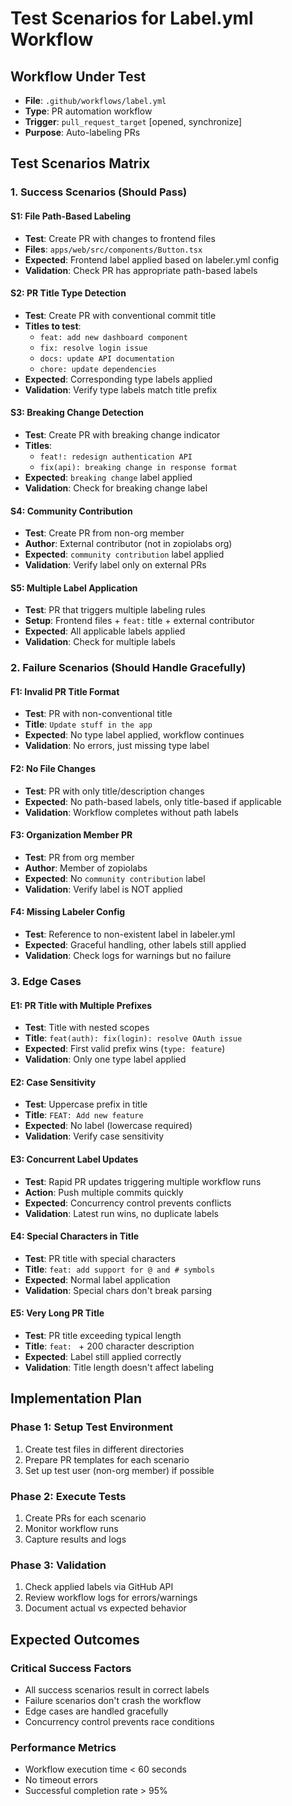 # Test Scenarios for Label.yml Workflow

## Workflow Under Test
- **File**: `.github/workflows/label.yml`
- **Type**: PR automation workflow
- **Trigger**: `pull_request_target` [opened, synchronize]
- **Purpose**: Auto-labeling PRs

## Test Scenarios Matrix

### 1. Success Scenarios (Should Pass)

#### S1: File Path-Based Labeling
- **Test**: Create PR with changes to frontend files
- **Files**: `apps/web/src/components/Button.tsx`
- **Expected**: Frontend label applied based on labeler.yml config
- **Validation**: Check PR has appropriate path-based labels

#### S2: PR Title Type Detection
- **Test**: Create PR with conventional commit title
- **Titles to test**:
  - `feat: add new dashboard component`
  - `fix: resolve login issue`
  - `docs: update API documentation`
  - `chore: update dependencies`
- **Expected**: Corresponding type labels applied
- **Validation**: Verify type labels match title prefix

#### S3: Breaking Change Detection
- **Test**: Create PR with breaking change indicator
- **Titles**: 
  - `feat!: redesign authentication API`
  - `fix(api): breaking change in response format`
- **Expected**: `breaking change` label applied
- **Validation**: Check for breaking change label

#### S4: Community Contribution
- **Test**: Create PR from non-org member
- **Author**: External contributor (not in zopiolabs org)
- **Expected**: `community contribution` label applied
- **Validation**: Verify label only on external PRs

#### S5: Multiple Label Application
- **Test**: PR that triggers multiple labeling rules
- **Setup**: Frontend files + `feat:` title + external contributor
- **Expected**: All applicable labels applied
- **Validation**: Check for multiple labels

### 2. Failure Scenarios (Should Handle Gracefully)

#### F1: Invalid PR Title Format
- **Test**: PR with non-conventional title
- **Title**: `Update stuff in the app`
- **Expected**: No type label applied, workflow continues
- **Validation**: No errors, just missing type label

#### F2: No File Changes
- **Test**: PR with only title/description changes
- **Expected**: No path-based labels, only title-based if applicable
- **Validation**: Workflow completes without path labels

#### F3: Organization Member PR
- **Test**: PR from org member
- **Author**: Member of zopiolabs
- **Expected**: No `community contribution` label
- **Validation**: Verify label is NOT applied

#### F4: Missing Labeler Config
- **Test**: Reference to non-existent label in labeler.yml
- **Expected**: Graceful handling, other labels still applied
- **Validation**: Check logs for warnings but no failure

### 3. Edge Cases

#### E1: PR Title with Multiple Prefixes
- **Test**: Title with nested scopes
- **Title**: `feat(auth): fix(login): resolve OAuth issue`
- **Expected**: First valid prefix wins (`type: feature`)
- **Validation**: Only one type label applied

#### E2: Case Sensitivity
- **Test**: Uppercase prefix in title
- **Title**: `FEAT: Add new feature`
- **Expected**: No label (lowercase required)
- **Validation**: Verify case sensitivity

#### E3: Concurrent Label Updates
- **Test**: Rapid PR updates triggering multiple workflow runs
- **Action**: Push multiple commits quickly
- **Expected**: Concurrency control prevents conflicts
- **Validation**: Latest run wins, no duplicate labels

#### E4: Special Characters in Title
- **Test**: PR title with special characters
- **Title**: `feat: add support for @ and # symbols`
- **Expected**: Normal label application
- **Validation**: Special chars don't break parsing

#### E5: Very Long PR Title
- **Test**: PR title exceeding typical length
- **Title**: `feat: ` + 200 character description
- **Expected**: Label still applied correctly
- **Validation**: Title length doesn't affect labeling

## Implementation Plan

### Phase 1: Setup Test Environment
1. Create test files in different directories
2. Prepare PR templates for each scenario
3. Set up test user (non-org member) if possible

### Phase 2: Execute Tests
1. Create PRs for each scenario
2. Monitor workflow runs
3. Capture results and logs

### Phase 3: Validation
1. Check applied labels via GitHub API
2. Review workflow logs for errors/warnings
3. Document actual vs expected behavior

## Expected Outcomes

### Critical Success Factors
- All success scenarios result in correct labels
- Failure scenarios don't crash the workflow
- Edge cases are handled gracefully
- Concurrency control prevents race conditions

### Performance Metrics
- Workflow execution time < 60 seconds
- No timeout errors
- Successful completion rate > 95%